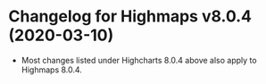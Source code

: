 # Changelog for Highmaps v8.0.4 (2020-03-10)

- Most changes listed under Highcharts 8.0.4 above also apply to Highmaps 8.0.4.
